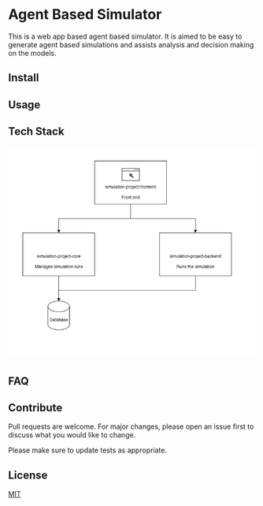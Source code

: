 # Agent Based Simulator

This is a web app based agent based simulator. It is aimed to be easy to generate agent based simulations and assists analysis and decision making on the models. 

## Install


## Usage


## Tech Stack

![Architecture](frontend/public/docs/Summary_Architecture.png)

## FAQ


## Contribute

Pull requests are welcome. For major changes, please open an issue first to discuss what you would like to change.

Please make sure to update tests as appropriate.

## License
[MIT](https://choosealicense.com/licenses/mit/)

